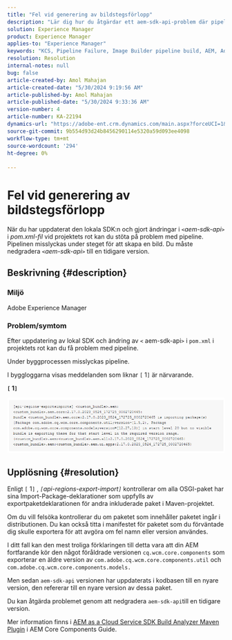 ```yaml
---
title: "Fel vid generering av bildstegsförlopp"
description: "Lär dig hur du åtgärdar ett aem-sdk-api-problem där pipeline inte fungerar under byggprocessen i Adobe Experience Manager."
solution: Experience Manager
product: Experience Manager
applies-to: "Experience Manager"
keywords: "KCS, Pipeline Failure, Image Builder pipeline build, AEM, Adobe Experience Manager, pipeline error, aem-sdk-api"
resolution: Resolution
internal-notes: null
bug: false
article-created-by: Amol Mahajan
article-created-date: "5/30/2024 9:19:56 AM"
article-published-by: Amol Mahajan
article-published-date: "5/30/2024 9:33:36 AM"
version-number: 4
article-number: KA-22194
dynamics-url: "https://adobe-ent.crm.dynamics.com/main.aspx?forceUCI=1&pagetype=entityrecord&etn=knowledgearticle&id=72a8c3c2-651e-ef11-840a-6045bd06fa9d"
source-git-commit: 9b554d93d24b8456290114e5320a59d093ee4098
workflow-type: tm+mt
source-wordcount: '294'
ht-degree: 0%

---
```


# Fel vid generering av bildstegsförlopp


När du har uppdaterat den lokala SDK:n och gjort ändringar i *`<`aem-sdk-api`>`* i *pom.xml-fil* vid projektets rot kan du stöta på problem med pipeline. Pipelinen misslyckas under steget för att skapa en bild. Du måste nedgradera *`<`aem-sdk-api`>`* till en tidigare version.

## Beskrivning {#description}


### <b>Miljö</b>

Adobe Experience Manager



### <b>Problem/symtom</b>

Efter uppdatering av lokal SDK och ändring av `<` aem-sdk-api`>`  i `pom.xml` i projektets rot kan du få problem med pipeline.

Under byggprocessen misslyckas pipeline.

I byggloggarna visas meddelanden som liknar `[` 1`]`  är närvarande.

<b>`[` 1`]` </b>

<b>![](assets/___73a8c3c2-651e-ef11-840a-6045bd06fa9d___.png)</b>


## Upplösning {#resolution}


Enligt `[` 1`]` , *`[`api-regions-export-import`]`* kontrollerar om alla OSGI-paket har sina Import-Package-deklarationer som uppfylls av exportpaketdeklarationen för andra inkluderade paket i Maven-projektet.

Om du vill felsöka kontrollerar du om paketet som innehåller paketet ingår i distributionen. Du kan också titta i manifestet för paketet som du förväntade dig skulle exportera för att avgöra om fel namn eller version användes.

I ditt fall kan den mest troliga förklaringen till detta vara att din AEM fortfarande kör den något föråldrade versionen `cq.wcm.core.components` som exporterar en äldre version av `com.adobe.cq.wcm.core.components.util` och `com.adobe.cq.wcm.core.components.models.`

Men sedan `aem-sdk-api` versionen har uppdaterats i kodbasen till en nyare version, den refererar till en nyare version av dessa paket.

Du kan åtgärda problemet genom att nedgradera `aem-sdk-api`till en tidigare version.

Mer information finns i [AEM as a Cloud Service SDK Build Analyzer Maven Plugin](https://experienceleague.adobe.com/docs/experience-manager-core-components/using/developing/archetype/build-analyzer-maven-plugin.html?lang=en) i AEM Core Components Guide.
